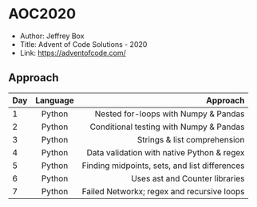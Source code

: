# AOC2020

* Author: Jeffrey Box
* Title: Advent of Code Solutions - 2020
* Link: https://adventofcode.com/

## Approach
| Day            | Language     | Approach                             |
| :------------- | :----------: | -----------:                         |
| 1              | Python       | Nested for-loops with Numpy & Pandas |
| 2              | Python       | Conditional testing with Numpy & Pandas |
| 3              | Python       | Strings & list comprehension |
| 4              | Python       | Data validation with native Python & regex |
| 5              | Python       | Finding midpoints, sets, and list differences |
| 6              | Python       | Uses ast and Counter libraries |
| 7              | Python       | Failed Networkx; regex and recursive loops |